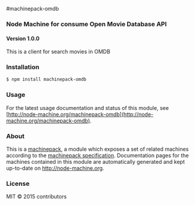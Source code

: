 #machinepack-omdb
### Node Machine for consume Open Movie Database API
#### Version 1.0.0
This is a client for search movies in OMDB
### Installation

```sh
$ npm install machinepack-omdb
```

### Usage

For the latest usage documentation and status of this module, see [http://node-machine.org/machinepack-omdb](http://node-machine.org/machinepack-omdb).

### About

This is a [machinepack](http://node-machine.org/), a module which exposes a set of related machines according to the [machinepack specification](http://node-machine.org/spec/machinepack).
Documentation pages for the machines contained in this module are automatically generated and kept up-to-date on http://node-machine.org.

### License

MIT &copy; 2015 contributors
